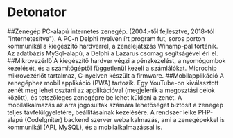 # Detonator

##Zenegép
PC-alapú internetes zenegép. (2004.-től fejlesztve, 2018-tól "internetesítve"). A PC-n Delphi nyelven írt program fut, soros porton kommunikál a kiegészítő hardverrel, a zenelejátszás Winamp-pal történik. Az adatbázis MySql-alapú, a Delphi a Lazarus csomag segítságével éri el.
##Mikrovezérlő
A kiegészítő hardver végzi a pénzkezelést, a nyomógombok kezelését, és a számítógéptől függetlenül kezeli a számlálókat. Microchip mikrovezérlőt tartalmaz, C-nyelven készült a firmware.
##Mobilapplikáció
A zenegéphez mobil applikáció (PWA) tartozik. Egy YouTube-on kiválasztott zenét meg lehet osztani az applikációval (megjelenik a megosztási célok között), és tetszőleges zenegépre be lehet küldeni a zenét. A mobilalkalmazás az arra jogosultak számára lehetőséget biztosít a zenegép teljes távfelülgyeletére, beállításainak kezelésére.
A rendszer lelke PHP-alapú (CodeIgniter) backend szerver webalkalmazás, ami a zenegépekkel is kommunikál (API, MySQL), és a mobilalkalmazással is.
